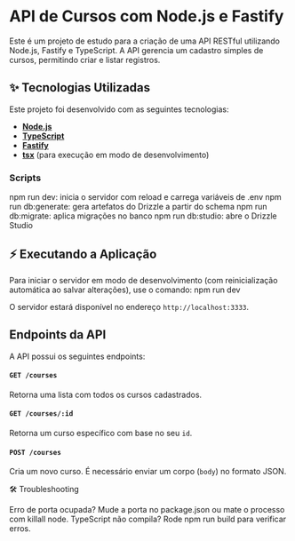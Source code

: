 # API de Cursos com Node.js e Fastify

Este é um projeto de estudo para a criação de uma API RESTful utilizando Node.js, Fastify e TypeScript. A API gerencia um cadastro simples de cursos, permitindo criar e listar registros.

## ✨ Tecnologias Utilizadas

Este projeto foi desenvolvido com as seguintes tecnologias:

* **[Node.js](https://nodejs.org/en/)**
* **[TypeScript](https://www.typescriptlang.org/)**
* **[Fastify](https://www.fastify.io/)**
* **[tsx](https://github.com/esbuild-kit/tsx)** (para execução em modo de desenvolvimento)


### Scripts
npm run dev: inicia o servidor com reload e carrega variáveis de .env
npm run db:generate: gera artefatos do Drizzle a partir do schema
npm run db:migrate: aplica migrações no banco
npm run db:studio: abre o Drizzle Studio


## ⚡ Executando a Aplicação
Para iniciar o servidor em modo de desenvolvimento (com reinicialização automática ao salvar alterações), use o comando: npm run dev

O servidor estará disponível no endereço `http://localhost:3333`.

## Endpoints da API
A API possui os seguintes endpoints:

#### `GET /courses`
Retorna uma lista com todos os cursos cadastrados.

#### `GET /courses/:id`
Retorna um curso específico com base no seu `id`.

#### `POST /courses`
Cria um novo curso. É necessário enviar um corpo (`body`) no formato JSON.


🛠️ Troubleshooting

Erro de porta ocupada? Mude a porta no package.json ou mate o processo com killall node.
TypeScript não compila? Rode npm run build para verificar erros.
